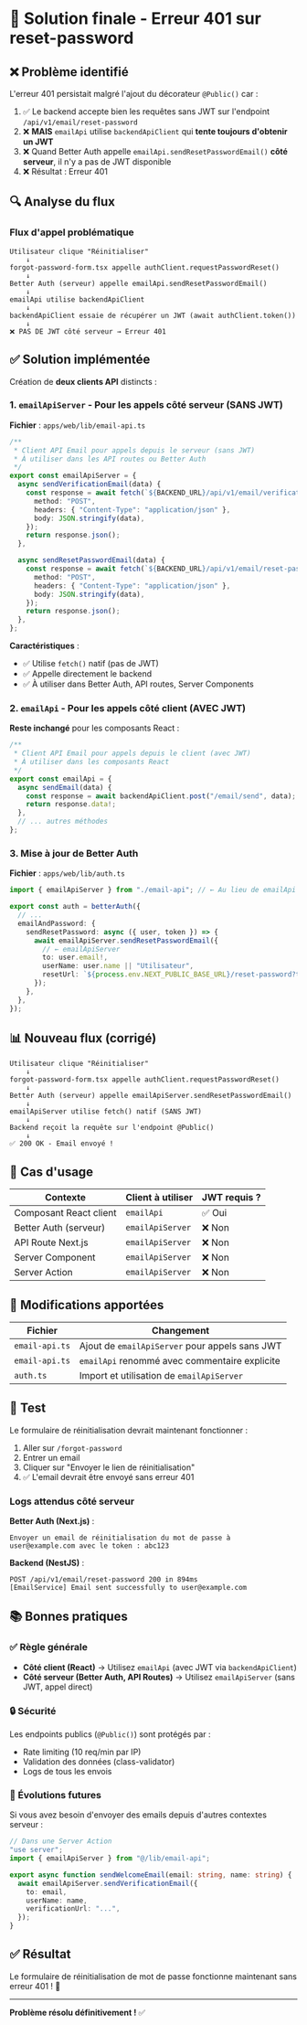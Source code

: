 # 🔧 Solution finale - Erreur 401 sur reset-password

## ❌ Problème identifié

L'erreur 401 persistait malgré l'ajout du décorateur `@Public()` car :

1. ✅ Le backend accepte bien les requêtes sans JWT sur l'endpoint `/api/v1/email/reset-password`
2. ❌ **MAIS** `emailApi` utilise `backendApiClient` qui **tente toujours d'obtenir un JWT**
3. ❌ Quand Better Auth appelle `emailApi.sendResetPasswordEmail()` **côté serveur**, il n'y a pas de JWT disponible
4. ❌ Résultat : Erreur 401

## 🔍 Analyse du flux

### Flux d'appel problématique

```
Utilisateur clique "Réinitialiser"
    ↓
forgot-password-form.tsx appelle authClient.requestPasswordReset()
    ↓
Better Auth (serveur) appelle emailApi.sendResetPasswordEmail()
    ↓
emailApi utilise backendApiClient
    ↓
backendApiClient essaie de récupérer un JWT (await authClient.token())
    ↓
❌ PAS DE JWT côté serveur → Erreur 401
```

## ✅ Solution implémentée

Création de **deux clients API** distincts :

### 1. `emailApiServer` - Pour les appels côté serveur (SANS JWT)

**Fichier** : `apps/web/lib/email-api.ts`

```typescript
/**
 * Client API Email pour appels depuis le serveur (sans JWT)
 * À utiliser dans les API routes ou Better Auth
 */
export const emailApiServer = {
  async sendVerificationEmail(data) {
    const response = await fetch(`${BACKEND_URL}/api/v1/email/verification`, {
      method: "POST",
      headers: { "Content-Type": "application/json" },
      body: JSON.stringify(data),
    });
    return response.json();
  },

  async sendResetPasswordEmail(data) {
    const response = await fetch(`${BACKEND_URL}/api/v1/email/reset-password`, {
      method: "POST",
      headers: { "Content-Type": "application/json" },
      body: JSON.stringify(data),
    });
    return response.json();
  },
};
```

**Caractéristiques** :

- ✅ Utilise `fetch()` natif (pas de JWT)
- ✅ Appelle directement le backend
- ✅ À utiliser dans Better Auth, API routes, Server Components

### 2. `emailApi` - Pour les appels côté client (AVEC JWT)

**Reste inchangé** pour les composants React :

```typescript
/**
 * Client API Email pour appels depuis le client (avec JWT)
 * À utiliser dans les composants React
 */
export const emailApi = {
  async sendEmail(data) {
    const response = await backendApiClient.post("/email/send", data);
    return response.data!;
  },
  // ... autres méthodes
};
```

### 3. Mise à jour de Better Auth

**Fichier** : `apps/web/lib/auth.ts`

```typescript
import { emailApiServer } from "./email-api"; // ← Au lieu de emailApi

export const auth = betterAuth({
  // ...
  emailAndPassword: {
    sendResetPassword: async ({ user, token }) => {
      await emailApiServer.sendResetPasswordEmail({
        // ← emailApiServer
        to: user.email!,
        userName: user.name || "Utilisateur",
        resetUrl: `${process.env.NEXT_PUBLIC_BASE_URL}/reset-password?token=${token}`,
      });
    },
  },
});
```

## 📊 Nouveau flux (corrigé)

```
Utilisateur clique "Réinitialiser"
    ↓
forgot-password-form.tsx appelle authClient.requestPasswordReset()
    ↓
Better Auth (serveur) appelle emailApiServer.sendResetPasswordEmail()
    ↓
emailApiServer utilise fetch() natif (SANS JWT)
    ↓
Backend reçoit la requête sur l'endpoint @Public()
    ↓
✅ 200 OK - Email envoyé !
```

## 🎯 Cas d'usage

| Contexte               | Client à utiliser | JWT requis ? |
| ---------------------- | ----------------- | ------------ |
| Composant React client | `emailApi`        | ✅ Oui       |
| Better Auth (serveur)  | `emailApiServer`  | ❌ Non       |
| API Route Next.js      | `emailApiServer`  | ❌ Non       |
| Server Component       | `emailApiServer`  | ❌ Non       |
| Server Action          | `emailApiServer`  | ❌ Non       |

## 🔧 Modifications apportées

| Fichier        | Changement                                     |
| -------------- | ---------------------------------------------- |
| `email-api.ts` | Ajout de `emailApiServer` pour appels sans JWT |
| `email-api.ts` | `emailApi` renommé avec commentaire explicite  |
| `auth.ts`      | Import et utilisation de `emailApiServer`      |

## 🧪 Test

Le formulaire de réinitialisation devrait maintenant fonctionner :

1. Aller sur `/forgot-password`
2. Entrer un email
3. Cliquer sur "Envoyer le lien de réinitialisation"
4. ✅ L'email devrait être envoyé sans erreur 401

### Logs attendus côté serveur

**Better Auth (Next.js)** :

```
Envoyer un email de réinitialisation du mot de passe à user@example.com avec le token : abc123
```

**Backend (NestJS)** :

```
POST /api/v1/email/reset-password 200 in 894ms
[EmailService] Email sent successfully to user@example.com
```

## 📚 Bonnes pratiques

### ✅ Règle générale

- **Côté client (React)** → Utilisez `emailApi` (avec JWT via `backendApiClient`)
- **Côté serveur (Better Auth, API Routes)** → Utilisez `emailApiServer` (sans JWT, appel direct)

### 🔒 Sécurité

Les endpoints publics (`@Public()`) sont protégés par :

- Rate limiting (10 req/min par IP)
- Validation des données (class-validator)
- Logs de tous les envois

### 🚀 Évolutions futures

Si vous avez besoin d'envoyer des emails depuis d'autres contextes serveur :

```typescript
// Dans une Server Action
"use server";
import { emailApiServer } from "@/lib/email-api";

export async function sendWelcomeEmail(email: string, name: string) {
  await emailApiServer.sendVerificationEmail({
    to: email,
    userName: name,
    verificationUrl: "...",
  });
}
```

## ✅ Résultat

Le formulaire de réinitialisation de mot de passe fonctionne maintenant sans erreur 401 ! 🎉

---

**Problème résolu définitivement !** ✅
